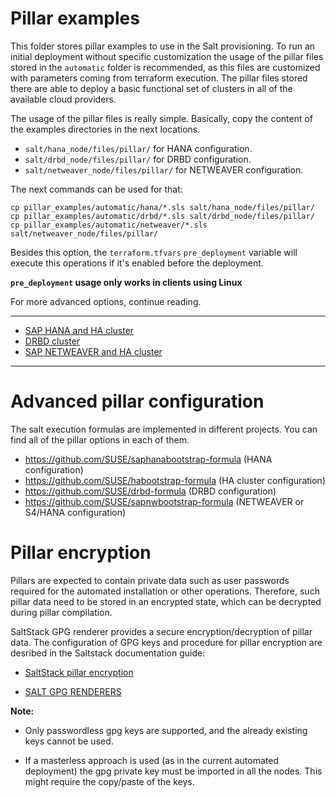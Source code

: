 # Pillar examples

This folder stores pillar examples to use in the Salt provisioning.
To run an initial deployment without specific customization the usage of the pillar files stored in the `automatic` folder is recommended, as this files are customized with parameters coming from terraform execution. The pillar files stored there are able to deploy a basic functional set of clusters in all of the available cloud providers.

The usage of the pillar files is really simple. Basically, copy the content of the examples directories in the next locations.
- `salt/hana_node/files/pillar/` for HANA configuration.
- `salt/drbd_node/files/pillar/` for DRBD configuration.
- `salt/netweaver_node/files/pillar/` for NETWEAVER configuration.

The next commands can be used for that:

```
cp pillar_examples/automatic/hana/*.sls salt/hana_node/files/pillar/
cp pillar_examples/automatic/drbd/*.sls salt/drbd_node/files/pillar/
cp pillar_examples/automatic/netweaver/*.sls salt/netweaver_node/files/pillar/
```

Besides this option, the `terraform.tfvars` `pre_deployment` variable will execute this operations if it's enabled before the deployment.

**`pre_deployment` usage only works in clients using Linux**

For more advanced options, continue reading.

---
- [SAP HANA and HA cluster](#sap-hana-and-ha-cluster)
- [DRBD cluster](#drbd-cluster-for-nfs)
- [SAP NETWEAVER and HA cluster](#sap-netweaver-and-ha-cluster)

---
# Advanced pillar configuration

The salt execution formulas are implemented in different projects. You can find all of the pillar options in each of them.

- https://github.com/SUSE/saphanabootstrap-formula (HANA configuration)
- https://github.com/SUSE/habootstrap-formula (HA cluster configuration)
- https://github.com/SUSE/drbd-formula (DRBD configuration)
- https://github.com/SUSE/sapnwbootstrap-formula (NETWEAVER or S4/HANA configuration)


# Pillar encryption

Pillars are expected to contain private data such as user passwords required for the automated installation or other operations. Therefore, such pillar data need to be stored in an encrypted state, which can be decrypted during pillar compilation.

SaltStack GPG renderer provides a secure encryption/decryption of pillar data. The configuration of GPG keys and procedure for pillar encryption are desribed in the Saltstack documentation guide:

- [SaltStack pillar encryption](https://docs.saltstack.com/en/latest/topics/pillar/#pillar-encryption)

- [SALT GPG RENDERERS](https://docs.saltstack.com/en/latest/ref/renderers/all/salt.renderers.gpg.html)

**Note:**
- Only passwordless gpg keys are supported, and the already existing keys cannot be used.

- If a masterless approach is used (as in the current automated deployment) the gpg private key must be imported in all the nodes. This might require the copy/paste of the keys.
